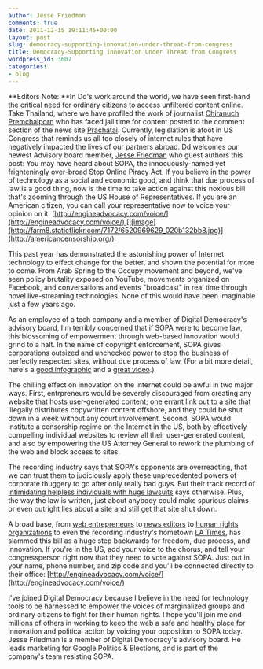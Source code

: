 ```yaml
---
author: Jesse Friedman
comments: true
date: 2011-12-15 19:11:45+00:00
layout: post
slug: democracy-supporting-innovation-under-threat-from-congress
title: Democracy-Supporting Innovation Under Threat from Congress
wordpress_id: 3607
categories:
- blog
---
```

**Editors Note: **In Dd's work around the world, we have seen first-hand the critical need for ordinary citizens to access unfiltered content online. Take Thailand, where we have profiled the work of journalist [Chiranuch Premchaiporn](http://digital-democracy.org/2010/09/24/censoring-liberty-in-thailand/) who has faced jail time for content posted to the comment section of the news site [Prachatai](http://www.prachatai.com/english/). Currently, legislation is afoot in US Congress that reminds us all too closely of internet rules that have negatively impacted the lives of our partners abroad. Dd welcomes our newest Advisory board member, [Jesse Friedman](https://twitter.com/jessecfriedman) who guest authors this post:
You may have heard about SOPA, the innocuously-named yet frighteningly over-broad Stop Online Piracy Act. If you believe in the power of technology as a social and economic good, and think that due process of law is a good thing, now is the time to take action against this noxious bill that's zooming through the US House of Representatives. If you are an American citizen, you can call your representative now to voice your opinion on it: [http://engineadvocacy.com/voice/](http://engineadvocacy.com/voice/) [![image](http://farm8.staticflickr.com/7172/6520969629_020b132bb8.jpg)](http://americancensorship.org/)

This past year has demonstrated the astonishing power of Internet technology to effect change for the better, and shown the potential for more to come. From Arab Spring to the Occupy movement and beyond, we've seen policy brutality exposed on YouTube, movements organized on Facebook, and conversations and events "broadcast" in real time through novel live-streaming technologies. None of this would have been imaginable just a few years ago.

As an employee of a tech company and a member of Digital Democracy's advisory board, I'm terribly concerned that if SOPA were to become law, this blossoming of empowerment through web-based innovation would grind to a halt. In the name of copyright enforcement, SOPA gives corporations outsized and unchecked power to stop the business of perfectly respected sites, without due process of law. (For a bit more detail, here's a [good infographic](http://americancensorship.org/infographic.html) and a [great video](http://fightforthefuture.org/pipa/).)

The chilling effect on innovation on the Internet could be awful in two major ways. First, entrpreneurs would be severely discouraged from creating any website that hosts user-generated content; one errant link out to a site that illegally distributes copywritten content offshore, and they could be shut down in a week without any court involvement. Second, SOPA would institute a censorship regime on the Internet in the US, both by effectively compelling individual websites to review all their user-generated content, and also by empowering the US Attorney General to rework the plumbing of the web and block access to sites.

The recording industry says that SOPA's opponents are overreacting, that we can trust them to judiciously apply these unprecedented powers of corporate thuggery to go after only really bad guys. But their track record of [intimidating helpless individuals with huge lawsuits](http://brainz.org/14-most-ridiculous-lawsuits-filed-riaa-and-mpaa/) says otherwise. Plus, the way the law is written, just about anybody could make spurious claims or even outright lies about a site and still get that site shut down.

A broad base, from [web entrepreneurs](http://dq99alanzv66m.cloudfront.net/sopa/img/12-14-letter.pdf) to [news editors](http://asne.org/portals/0/publications/public/SOPA-letter.pdf) to [human rights organizations](http://www.scribd.com/doc/72833350/SOPA-Letter-From-Int-l-Human-Rights-Community) to even the recording industry's hometown [LA Times](http://www.latimes.com/news/opinion/opinionla/la-ed-newpiracy-20111125,0,519794.story), has slammed this bill as a huge step backwards for freedom, due process, and innovation. If you're in the US, add your voice to the chorus, and tell your congressperson right now that they need to vote against SOPA. Just put in your name, phone number, and zip code and you'll be connected directly to their office: [http://engineadvocacy.com/voice/](http://engineadvocacy.com/voice/)

I've joined Digital Democracy because I believe in the need for technology tools to be harnessed to empower the voices of marginalized groups and ordinary citizens to fight for their human rights. I hope you'll join me and millions of others in working to keep the web a safe and healthy place for innovation and political action by voicing your opposition to SOPA today.
Jesse Friedman is a member of Digital Democracy's advisory board. He leads marketing for Google Politics & Elections, and is part of the company's team resisting SOPA. 